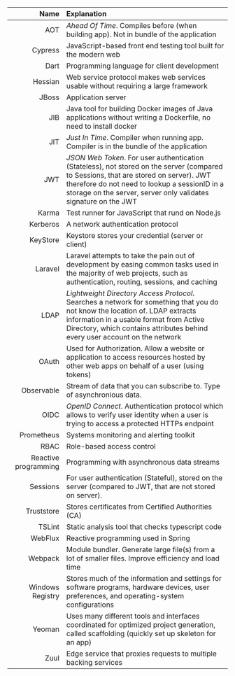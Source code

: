 | Name     |     Explanation           |
|----------:|:-------------             |
| AOT | *Ahead Of Time*. Compiles before (when building app). Not in bundle of the application | 
| Cypress | JavaScript-based front end testing tool built for the modern web |
| Dart | Programming language for client development |
| Hessian | Web service protocol makes web services usable without requiring a large framework |
| JBoss     |  Application server |
| JIB | Java tool for building Docker images of Java applications without writing a Dockerfile, no need to install docker | 
| JIT | *Just In Time*. Compiler when running app. Compiler is in the bundle of the application |
| JWT | *JSON Web Token*. For user authentication (Stateless), not stored on the server (compared to Sessions, that are stored on server). JWT therefore do not need to lookup a sessionID in a storage on the server, server only validates signature on the JWT |
| Karma | Test runner for JavaScript that rund on Node.js | 
| Kerberos | A network authentication protocol |
| KeyStore | Keystore stores your credential (server or client) |
| Laravel | Laravel attempts to take the pain out of development by easing common tasks used in the majority of web projects, such as authentication, routing, sessions, and caching |
| LDAP | *Lightweight Directory Access Protocol*. Searches a network for something that you do not know the location of. LDAP extracts information in a usable format from Active Directory, which contains attributes behind every user account on the network | 
| OAuth | Used for Authorization. Allow a website or application to access resources hosted by other web apps on behalf of a user (using tokens) |
| Observable | Stream of data that you can subscribe to. Type of asynchronious data.
| OIDC | *OpenID Connect*. Authentication protocol which allows to verify user identity when a user is trying to access a protected HTTPs endpoint |
| Prometheus | Systems monitoring and alerting toolkit |
| RBAC     |  Role-based access control |
| Reactive programming | Programming with asynchronous data streams |
| Sessions | For user authentication (Stateful), stored on the server (compared to JWT, that are not stored on server).
| Truststore | Stores certificates from Certified Authorities (CA) |
| TSLint | Static analysis tool that checks typescript code |
| WebFlux | Reactive programming used in Spring |
| Webpack | Module bundler. Generate large file(s) from a lot of smaller files. Improve efficiency and load time |
| Windows Registry | Stores much of the information and settings for software programs, hardware devices, user preferences, and operating-system configurations |
| Yeoman | Uses many different tools and interfaces coordinated for optimized project generation, called scaffolding (quickly set up skeleton for an app) |
| Zuul | Edge service that proxies requests to multiple backing services |
